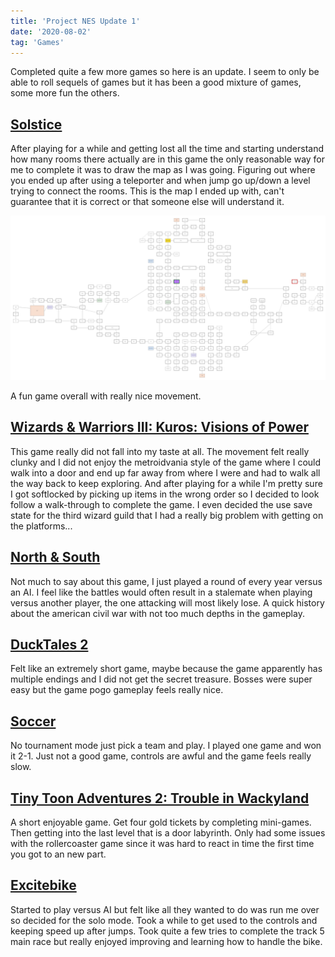 ```yaml
---
title: 'Project NES Update 1'
date: '2020-08-02'
tag: 'Games'
---
```


Completed quite a few more games so here is an update. I seem to only be able to roll sequels of games but it has been a good mixture of games, some more fun the others.

## <a href="https://en.wikipedia.org/wiki/Solstice_(1990_video_game)" target="_blank" rel="noreferrer">Solstice</a>

After playing for a while and getting lost all the time and starting understand how many rooms there actually are in this game the only reasonable way for me to complete it was to draw the map as I was going.
Figuring out where you ended up after using a teleporter and when jump go up/down a level trying to connect the rooms. This is the map I ended up with, can't guarantee that it is correct or that someone else will understand it.

<img src="./solstice-map.png" />

A fun game overall with really nice movement.

## <a href="https://en.wikipedia.org/wiki/Wizards_%26_Warriors_III:_Kuros:_Visions_of_Power)" target="_blank" rel="noreferrer">Wizards & Warriors III: Kuros: Visions of Power</a>

This game really did not fall into my taste at all. The movement felt really clunky and I did not enjoy the metroidvania style of the game where I could walk into a door and end up far away from where I were and had to walk all the way back to keep exploring. And after playing for a while I'm pretty sure I got softlocked by picking up items in the wrong order so I decided to look follow a walk-through to complete the game. I even decided the use save state for the third wizard guild that I had a really big problem with getting on the platforms...

## <a href="https://en.wikipedia.org/wiki/North_%26_South_(video_game)" target="_blank" rel="noreferrer">North & South</a>

Not much to say about this game, I just played a round of every year versus an AI. I feel like the battles would often result in a stalemate when playing versus another player, the one attacking will most likely lose. A quick history about the american civil war with not too much depths in the gameplay.

## <a href="https://en.wikipedia.org/wiki/DuckTales_2" target="_blank" rel="noreferrer">DuckTales 2</a>

Felt like an extremely short game, maybe because the game apparently has multiple endings and I did not get the secret treasure. Bosses were super easy but the game pogo gameplay feels really nice.

## <a href="https://en.wikipedia.org/wiki/Soccer_(1985_video_game)" target="_blank" rel="noreferrer">Soccer</a>

No tournament mode just pick a team and play. I played one game and won it 2-1. Just not a good game, controls are awful and the game feels really slow.

## <a href="https://en.wikipedia.org/wiki/Tiny_Toon_Adventures_2:_Trouble_in_Wackyland" target="_blank" rel="noreferrer">Tiny Toon Adventures 2: Trouble in Wackyland</a>

A short enjoyable game. Get four gold tickets by completing mini-games. Then getting into the last level that is a door labyrinth. Only had some issues with the rollercoaster game since it was hard to react in time the first time you got to an new part.

## <a href="https://en.wikipedia.org/wiki/Excitebike" target="_blank" rel="noreferrer">Excitebike</a>

Started to play versus AI but felt like all they wanted to do was run me over so decided for the solo mode. Took a while to get used to the controls and keeping speed up after jumps. Took quite a few tries to complete the track 5 main race but really enjoyed improving and learning how to handle the bike.
